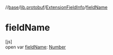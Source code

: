 //[base](../../../index.md)/[lib.protobuf](../index.md)/[ExtensionFieldInfo](index.md)/[fieldName](field-name.md)

# fieldName

[js]\
open var [fieldName](field-name.md): [Number](https://kotlinlang.org/api/latest/jvm/stdlib/kotlin/-number/index.html)
